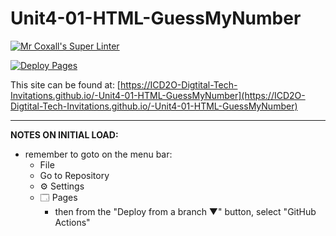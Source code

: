 # Unit4-01-HTML-GuessMyNumber
[![Mr Coxall's Super Linter](https://github.com/ICD2O-Digtital-Tech-Invitations/-Unit4-01-HTML-GuessMyNumber/workflows/Mr%20Coxall's%20Super%20Linter/badge.svg)](https://github.com/ICD2O-Digtital-Tech-Invitations/-Unit4-01-HTML-GuessMyNumber/actions)

[![Deploy Pages](https://github.com/ICD2O-Digtital-Tech-Invitations/-Unit4-01-HTML-GuessMyNumber/workflows/Deploy%20Pages/badge.svg)](https://github.com/ICD2O-Digtital-Tech-Invitations/-Unit4-01-HTML-GuessMyNumber/actions)

This site can be found at: [https://ICD2O-Digtital-Tech-Invitations.github.io/-Unit4-01-HTML-GuessMyNumber](https://ICD2O-Digtital-Tech-Invitations.github.io/-Unit4-01-HTML-GuessMyNumber)

---

**NOTES ON INITIAL LOAD:**
- remember to goto on the menu bar:
  - File
  - Go to Repository
  - ⚙ Settings
  - 🗔 Pages
    - then from the "Deploy from a branch ▼" button, select "GitHub Actions"
